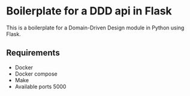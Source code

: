 # Boilerplate for a DDD api in Flask

This is a boilerplate for a Domain-Driven Design module in Python using Flask.

## Requirements

- Docker
- Docker compose
- Make
- Available ports 5000
